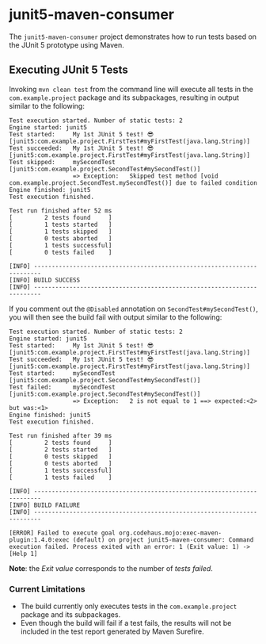 # junit5-maven-consumer

The `junit5-maven-consumer` project demonstrates how to run tests based on the JUnit 5 prototype using Maven.

## Executing JUnit 5 Tests

Invoking `mvn clean test` from the command line will execute all tests in the `com.example.project` package and its subpackages, resulting in output similar to the following:

```
Test execution started. Number of static tests: 2
Engine started: junit5
Test started:     My 1st JUnit 5 test! 😎 [junit5:com.example.project.FirstTest#myFirstTest(java.lang.String)]
Test succeeded:   My 1st JUnit 5 test! 😎 [junit5:com.example.project.FirstTest#myFirstTest(java.lang.String)]
Test skipped:     mySecondTest [junit5:com.example.project.SecondTest#mySecondTest()]
                  => Exception:   Skipped test method [void com.example.project.SecondTest.mySecondTest()] due to failed condition
Engine finished: junit5
Test execution finished.

Test run finished after 52 ms
[         2 tests found     ]
[         1 tests started   ]
[         1 tests skipped   ]
[         0 tests aborted   ]
[         1 tests successful]
[         0 tests failed    ]

[INFO] ------------------------------------------------------------------------
[INFO] BUILD SUCCESS
[INFO] ------------------------------------------------------------------------
```

If you comment out the `@Disabled` annotation on `SecondTest#mySecondTest()`, you will then see the build fail with output similar to the following:

```
Test execution started. Number of static tests: 2
Engine started: junit5
Test started:     My 1st JUnit 5 test! 😎 [junit5:com.example.project.FirstTest#myFirstTest(java.lang.String)]
Test succeeded:   My 1st JUnit 5 test! 😎 [junit5:com.example.project.FirstTest#myFirstTest(java.lang.String)]
Test started:     mySecondTest [junit5:com.example.project.SecondTest#mySecondTest()]
Test failed:      mySecondTest [junit5:com.example.project.SecondTest#mySecondTest()]
                  => Exception:   2 is not equal to 1 ==> expected:<2> but was:<1>
Engine finished: junit5
Test execution finished.

Test run finished after 39 ms
[         2 tests found     ]
[         2 tests started   ]
[         0 tests skipped   ]
[         0 tests aborted   ]
[         1 tests successful]
[         1 tests failed    ]

[INFO] ------------------------------------------------------------------------
[INFO] BUILD FAILURE
[INFO] ------------------------------------------------------------------------

[ERROR] Failed to execute goal org.codehaus.mojo:exec-maven-plugin:1.4.0:exec (default) on project junit5-maven-consumer: Command execution failed. Process exited with an error: 1 (Exit value: 1) -> [Help 1]
```

**Note**: the _Exit value_ corresponds to the number of _tests failed_.

### Current Limitations

- The build currently only executes tests in the `com.example.project` package and its subpackages.
- Even though the build will fail if a test fails, the results will not be included in the test report generated by Maven Surefire.
